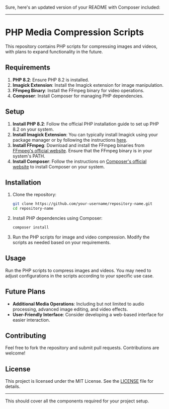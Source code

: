 Sure, here's an updated version of your README with Composer included:

---

# PHP Media Compression Scripts

This repository contains PHP scripts for compressing images and videos, with plans to expand functionality in the future.

## Requirements

1. **PHP 8.2**: Ensure PHP 8.2 is installed.
2. **Imagick Extension**: Install the Imagick extension for image manipulation.
3. **FFmpeg Binary**: Install the FFmpeg binary for video operations.
4. **Composer**: Install Composer for managing PHP dependencies.

## Setup

1. **Install PHP 8.2**: Follow the official PHP installation guide to set up PHP 8.2 on your system.
2. **Install Imagick Extension**: You can typically install Imagick using your package manager or by following the instructions [here](https://www.php.net/manual/en/imagick.setup.php).
3. **Install FFmpeg**: Download and install the FFmpeg binaries from [FFmpeg's official website](https://ffmpeg.org/download.html). Ensure that the FFmpeg binary is in your system's PATH.
4. **Install Composer**: Follow the instructions on [Composer's official website](https://getcomposer.org/download/) to install Composer on your system.

## Installation

1. Clone the repository:
    ```bash
    git clone https://github.com/your-username/repository-name.git
    cd repository-name
    ```

2. Install PHP dependencies using Composer:
    ```bash
    composer install
    ```

3. Run the PHP scripts for image and video compression. Modify the scripts as needed based on your requirements.

## Usage

Run the PHP scripts to compress images and videos. You may need to adjust configurations in the scripts according to your specific use case.

## Future Plans

- **Additional Media Operations**: Including but not limited to audio processing, advanced image editing, and video effects.
- **User-Friendly Interface**: Consider developing a web-based interface for easier interaction.

## Contributing

Feel free to fork the repository and submit pull requests. Contributions are welcome!

## License

This project is licensed under the MIT License. See the [LICENSE](LICENSE) file for details.

---

This should cover all the components required for your project setup.
